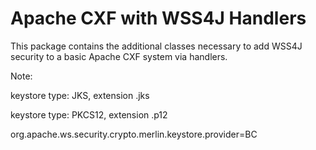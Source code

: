 Apache CXF with WSS4J Handlers
==============================

This package contains the additional classes necessary to add WSS4J security to
a basic Apache CXF system via handlers.


Note:

keystore type: JKS, extension .jks

keystore type: PKCS12, extension .p12

org.apache.ws.security.crypto.merlin.keystore.provider=BC
